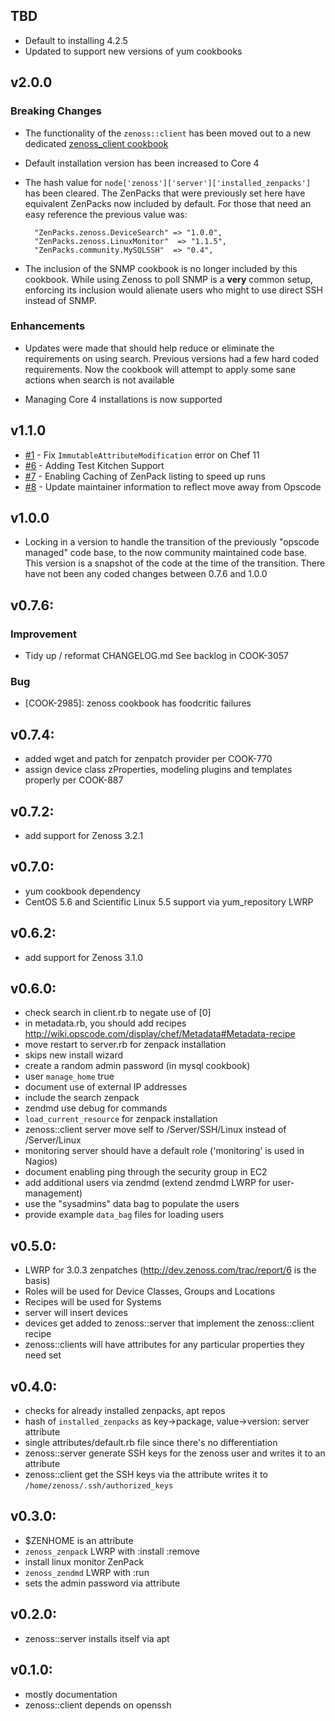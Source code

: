 ## TBD
 - Default to installing 4.2.5
 - Updated to support new versions of yum cookbooks

## v2.0.0

### Breaking Changes

- The functionality of the `zenoss::client` has been moved out to
  a new dedicated [zenoss_client cookbook](http://community.opscode.com/cookbooks/zenoss_client)
  
- Default installation version has been increased to Core 4

- The hash value for `node['zenoss']['server']['installed_zenpacks']`
  has been cleared. The ZenPacks that were previously set here
  have equivalent ZenPacks now included by default. For those that need an easy
  reference the previous value was:

        "ZenPacks.zenoss.DeviceSearch" => "1.0.0",
        "ZenPacks.zenoss.LinuxMonitor"  => "1.1.5",
        "ZenPacks.community.MySQLSSH"  => "0.4",

- The inclusion of the SNMP cookbook is no longer included by this cookbook.
  While using Zenoss to poll SNMP is a **very** common setup, enforcing its 
  inclusion would alienate users who might to use direct SSH instead of SNMP.
  
### Enhancements

- Updates were made that should help reduce or eliminate the
  requirements on using search. Previous versions had a few
  hard coded requirements. Now the cookbook will attempt to 
  apply some sane actions when search is not available
  
- Managing Core 4 installations is now supported

## v1.1.0

- [#1](https://github.com/ZCA/zenoss-chef-cookbook/issues/1) -
  Fix `ImmutableAttributeModification` error on Chef 11
- [#6](https://github.com/ZCA/zenoss-chef-cookbook/issues/6) -
  Adding Test Kitchen Support
- [#7](https://github.com/ZCA/zenoss-chef-cookbook/issues/7) -
  Enabling Caching of ZenPack listing to speed up runs
- [#8](https://github.com/ZCA/zenoss-chef-cookbook/issues/8) -
  Update maintainer information to reflect move away from Opscode

## v1.0.0
- Locking in a version to handle the transition of the previously 
  "opscode managed" code base, to the now community maintained code base.
  This version is a snapshot of the code at the time of the transition. There
  have not been any coded changes between 0.7.6 and 1.0.0

## v0.7.6:

### Improvement

- Tidy up / reformat CHANGELOG.md
  See backlog in COOK-3057

### Bug

- [COOK-2985]: zenoss cookbook has foodcritic failures

## v0.7.4:

- added wget and patch for zenpatch provider per COOK-770
- assign device class zProperties, modeling plugins and templates
  properly per COOK-887

## v0.7.2:

- add support for Zenoss 3.2.1

## v0.7.0:

- yum cookbook dependency
- CentOS 5.6 and Scientific Linux 5.5 support via yum_repository LWRP

## v0.6.2:

- add support for Zenoss 3.1.0

## v0.6.0:

- check search in client.rb to negate use of [0]
- in metadata.rb, you should add recipes http://wiki.opscode.com/display/chef/Metadata#Metadata-recipe
- move restart to server.rb for zenpack installation
- skips new install wizard
- create a random admin password (in mysql cookbook)
- user `manage_home` true
- document use of external IP addresses
- include the search zenpack
- zendmd use debug for commands
- `load_current_resource` for zenpack installation
- zenoss::client server move self to /Server/SSH/Linux instead of /Server/Linux
- monitoring server should have a default role ('monitoring' is used in Nagios)
- document enabling ping through the security group in EC2
- add additional users via zendmd (extend zendmd LWRP for user-management)
- use the "sysadmins" data bag to populate the users
- provide example `data_bag` files for loading users

## v0.5.0:

- LWRP for 3.0.3 zenpatches (http://dev.zenoss.com/trac/report/6 is the basis)
- Roles will be used for Device Classes, Groups and Locations
- Recipes will be used for Systems
- server will insert devices
- devices get added to zenoss::server that implement the zenoss::client recipe
- zenoss::clients will have attributes for any particular properties they need set

## v0.4.0:

- checks for already installed zenpacks, apt repos
- hash of `installed_zenpacks` as key->package, value->version: server attribute
- single attributes/default.rb file since there's no differentiation
- zenoss::server generate SSH keys for the zenoss user and writes it to an attribute
- zenoss::client get the SSH keys via the attribute writes it to `/home/zenoss/.ssh/authorized_keys`

## v0.3.0:

- $ZENHOME is an attribute
- `zenoss_zenpack` LWRP with :install :remove
- install linux monitor ZenPack
- `zenoss_zendmd` LWRP with :run
- sets the admin password via attribute

## v0.2.0:

- zenoss::server installs itself via apt

## v0.1.0:

- mostly documentation
- zenoss::client depends on openssh
